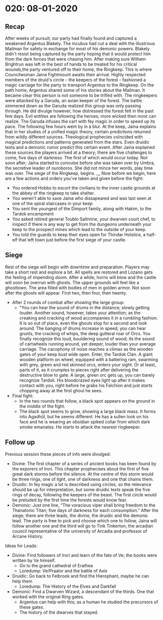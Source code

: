 # 020: 08-01-2020

## Recap
After weeks of pursuit; our party had finally found and captured a weakened Argentus Blakely. The incubus had cut a deal with the illustrious Mailman for safety in exchange for most of his demonic powers. Blakely didn't resist being captured by the party hoping that it would protect him from the dark forces that were chasing him. After making sure Wilhem Brightrun was left in the best of hands to be treated for his critical wounds,the party ventured off to their home, the Ringkeep. This is where Councilwoman Jaina Fightmount awaits their arrival. Highly respected members of the druid's circle - the keepers of the forest - fashioned a magic carriage for the party to transport Argentus to the Ringkeep. On the path home, Argentus shared some of his stories about the Mailman. It became clear this person is not someone to be trifled with. The ringkeepers were attacked by a Garuda, an avian keeper of the forest. The battle simmered down as the Garuda realized this group was only passing through. He did divulge however, how distressed the forest felt in the past few days. Evil entities are following the heroes; more wicked then most can realize. The Garuda infuses the cart with fey magic in order to speed up its pace.
The following few hours went by in a blur. At the keep, Jaina explains that in her studies of a unified magic theory, certain predictions returned from wildly different sources. Theological prophecies coïncided with magical predictions and patterns generated from the stars. Even druidic texts and a demonic rumor predict this certain event. After Jaina explained these sources the players arrived at a theory; there are five challenges to come, five days of darkness. The first of which would occur today. Not soon after; Jaina started to convulse before she was taken over by Umbra, the secretive leader of ouroboros. She did not mince her words, play time was over. The siege of the Ringkeep, begins.
__
Now before we begin, here are a few actions and orders you've taken and given before the fight:
- You ordered Hobbs to escort the civilians to the inner castle grounds at the abbey of the ringkeep to take shelter.
- You weren't able to save Jaina who dissapeared and was last seen at one of the spiral staircases in your keep
- You sent the youngest of the Dimport family, along with Hakim, to the Tardok encampment
- You asked retired general Toublo Saltmine, your dwarven court chef, to inspect if there is any way to get from the dungeons underneath your keep to the prospect mines which lead to the outside of your keep.
- You told the guards to keep their eyes open for Thindar Holstice, a half-elf that left town just before the first siege of your castle.

## Siege
Rest of the siege will begin with downtime and preparation. Players may take a short rest and explore a bit. All spells are restored and Lozano gets the feeling of impending doom. After a while, horns will blow and the castle will soon be overrun with ghosts. The upper grounds will feel like a ghosttown. The area filled with bodies of men in golden armor. Not soon after the ghosts will appear. First two, then four, then twenty.
- After 2 rounds of combat after showing the large group:
    - "You can hear the sound of drums in the distance; slowly getting louder. Another sound, however, takes your attention; as the creaking and cracking of wood accompanies it in a rumbling fashion. It is so out of place, even the ghouls stop for a second and look around. The banging of drums increase in speed, you can hear grunts, the cracking of whips, the deep gutteral roar of Orcs. You finally recognize this loud, bouldering sound of wood; its the sound of cartwheels running around, yet deeper, louder than your average carriage. The cacophony of noise reaches a climax as the wooden gates of your keep bust wide open. Enter, the Tardok Clan. A giant wooden platform on wheel, equipped with a battering ram, swarming with grey, green and red skinned orcs, enters your sight. Or at least, parts of it, as it crumples to pieces right after delivering the destructive blow to gate. A large, green orc gets up, you can barely recognize Tardok. His bloodcrazed eyes light up after it makes contact with you, right before he grabs his Falchion and just starts chopping away at the first ghoul he sees.
- Final fight: 
    - In the two rounds that follow, a black spot appears on the ground in the middle of the fight.
    - The black spot seems to grow, showing a large black mass. It forms into Agadhûl, but he seems different. He has a sullen look on his face and he is wearing an obsidian spiked collar from which dark smoke emanates. He starts to attack the nearest ringkeeper.

## Follow up
Previous session these pieces of info were divulged:
- Divine: The first chapter of a series of ancient books has been found by the exporers of Irori. This chapter prophecises about the first of five great dark storms before the silence. At the centre of this storm would be three rings, one of light, one of darkness and one that chains them.
- Druidic: In fey magic a lot is described using circles, so the relevance should be up for interpretation, but some druidic texts speak the five rings of decay, following the keepers of the beast. The first circle would be preluded by the first time the forests would know fear.
- Demonic: Just one line, “The voracious viper shall bring freedom to the Thanatonic Titan; five days of darkness for each consumption.”
After the siege; there are three leads, the divine, the druidic and the demonic lead. The party is free to pick and choose which one to follow, Jaina will follow another one and the third will go to Tink Tinkerton, the arcadian council representative of the university of Arcadia and professor of Arcane History.

Ideas for Leads:
- Divine: Find followers of Irori and learn of the fate of Ve; the books were written by Ve himself. 
    - Go to the grand cathedral of Erathea
    - Loredump: Ve/Praalor and the battle of Axis
- Druidic: Go back to Felbrook and find the Hierophant, maybe he can help them 
    - Loredump: The History of the Elves and Darkfall
- Demonic: Find a Dwarven Wizard, a descendant of the thirds. One that worked with the original Ring gates. 
    - Argentus can help with this; as a human he studied the precursors of these gates.
    - The history of the dwarves that stayed.